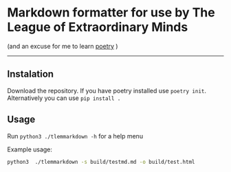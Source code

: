 # Markdown formatter for use by The League of Extraordinary Minds
(and an excuse for me to learn [poetry](https://python-poetry.org) )

-------

## Instalation
Download the repository. If you have poetry installed use `poetry init`. Alternatively you can use `pip install .`

## Usage
Run `python3 ./tlemmarkdown -h` for a help menu

Example usage:
```bash
python3  ./tlemmarkdown -s build/testmd.md -o build/test.html
```